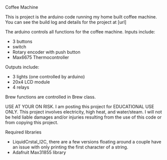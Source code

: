 Coffee Machine
    
This is project is the arduino code running my home built coffee machine.
You can see the  build log and details for the project at [url]
    
The arduino controls all functions for the coffee machine.
Inputs include:
- 3 buttons
- switch
- Rotary encoder with push button
- Max6675 Thermocontroller

Outputs include:
- 3 lights (one controlled by arduino)
- 20x4 LCD module
- 4 relays
    
Brew functions are controlled in Brew class. 
    
    
USE AT YOUR ON RISK.
I am posting this project for EDUCATIONAL USE ONLY.
This project involves electricity, high heat, and water/steam.
I will not be held liable damages and/or injuries resulting from the use of this code or from copying this project.
    
Required libraries
- LiquidCrstal_I2C, there are a few versions floating around a couple have an issue with only printing the first character of a string.
- Adafruit Max31855 library
    
 